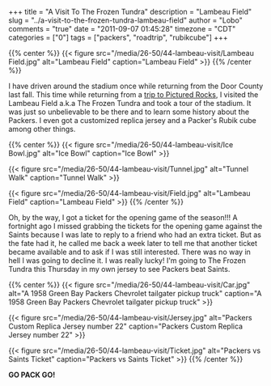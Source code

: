 +++
title = "A Visit To The Frozen Tundra"
description = "Lambeau Field"
slug = "../a-visit-to-the-frozen-tundra-lambeau-field"
author = "Lobo"
comments = "true"
date = "2011-09-07 01:45:28"
timezone = "CDT"
categories = ["0"]
tags = ["packers", "roadtrip", "rubikcube"]
+++

{{% center %}}
{{< figure src="/media/26-50/44-lambeau-visit/Lambeau Field.jpg" alt="Lambeau Field" caption="Lambeau Field" >}}
{{% /center %}}

I have driven around the stadium once while returning from the Door County last fall. This time while returning from a [trip to Pictured Rocks](/blog/a-trip-to-pictured-rocks-michigan), I visited the Lambeau Field a.k.a The Frozen Tundra and took a tour of the stadium. It was just so unbelievable to be there and to learn some history about the Packers. I even got a customized replica jersey and a Packer's Rubik cube among other things.

{{% center %}}
{{< figure src="/media/26-50/44-lambeau-visit/Ice Bowl.jpg" alt="Ice Bowl" caption="Ice Bowl" >}}

{{< figure src="/media/26-50/44-lambeau-visit/Tunnel.jpg" alt="Tunnel Walk" caption="Tunnel Walk" >}}

{{< figure src="/media/26-50/44-lambeau-visit/Field.jpg" alt="Lambeau Field" caption="Lambeau Field" >}}
{{% /center %}}

Oh, by the way, I got a ticket for the opening game of the season!!! A fortnight ago I missed grabbing the tickets for the opening game against the Saints because I was late to reply to a friend who had an extra ticket. But as the fate had it, he called me back a week later to tell me that another ticket became available and to ask if I was still interested. There was no way in hell I was going to decline it. I was really lucky! I'm going to The Frozen Tundra this Thursday in my own jersey to see Packers beat Saints.

{{% center %}}
{{< figure src="/media/26-50/44-lambeau-visit/Car.jpg" alt="A 1958 Green Bay Packers Chevrolet tailgater pickup truck" caption="A 1958 Green Bay Packers Chevrolet tailgater pickup truck" >}}

{{< figure src="/media/26-50/44-lambeau-visit/Jersey.jpg" alt="Packers Custom Replica Jersey number 22" caption="Packers Custom Replica Jersey number 22" >}}


{{< figure src="/media/26-50/44-lambeau-visit/Ticket.jpg" alt="Packers vs Saints Ticket" caption="Packers vs Saints Ticket" >}}
{{% /center %}}

**GO PACK GO!**
